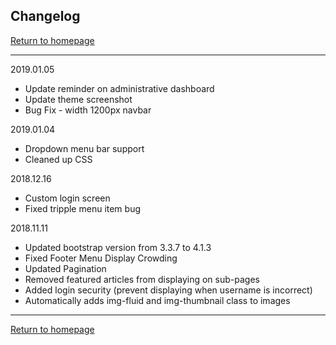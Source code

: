 ## Changelog
[Return to homepage](https://github.com/OAWest/wp-theme)

---

2019.01.05
- Update reminder on administrative dashboard
- Update theme screenshot
- Bug Fix - width 1200px navbar

2019.01.04
- Dropdown menu bar support
- Cleaned up CSS

2018.12.16
- Custom login screen
- Fixed tripple menu item bug

2018.11.11
- Updated bootstrap version from 3.3.7 to 4.1.3
- Fixed Footer Menu Display Crowding
- Updated Pagination
- Removed featured articles from displaying on sub-pages
- Added login security (prevent displaying when username is incorrect)
- Automatically adds img-fluid and img-thumbnail class to images

---

[Return to homepage](https://github.com/OAWest/wp-theme)
